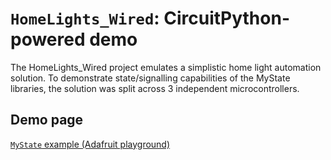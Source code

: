 [ADAPG_MyState]: <https://adafruit-playground.com/u/Alain_ManHW/pages/mystate-be-one-with-the-electronics-universe-collaborate-interoperate>

# `HomeLights_Wired`: CircuitPython-powered demo
<!----------------------------------------------------------------------------->
The HomeLights_Wired project emulates a simplistic home light automation solution.
To demonstrate state/signalling capabilities of the MyState libraries,
the solution was split across 3 independent microcontrollers.

## Demo page
[`MyState` example (Adafruit playground)][ADAPG_MyState]
